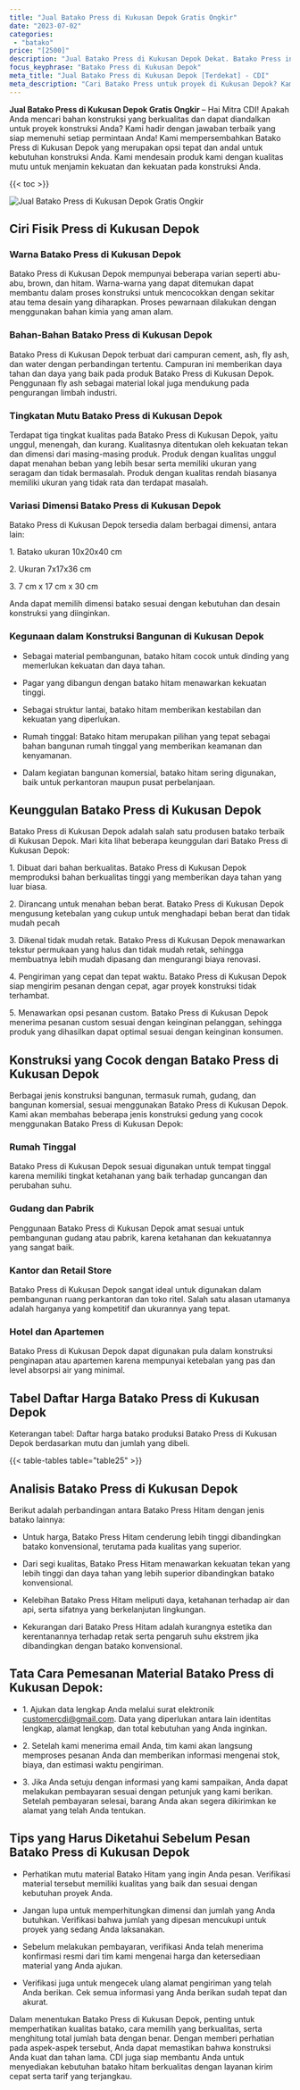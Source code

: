 ```yaml
---
title: "Jual Batako Press di Kukusan Depok Gratis Ongkir"
date: "2023-07-02"
categories:
 - "batako"
price: "[2500]"
description: "Jual Batako Press di Kukusan Depok Dekat. Batako Press ini sering digunakan dalam proyek pembangunan sebagai bahan bangunan dinding yang kokoh dan tahan lama. Kontak kami untuk mendapatkan informasi lebih lanjut."
focus_keyphrase: "Batako Press di Kukusan Depok"
meta_title: "Jual Batako Press di Kukusan Depok [Terdekat] - CDI"
meta_description: "Cari Batako Press untuk proyek di Kukusan Depok? Kami menawarkan Batako Press berkualitas untuk material dinding. Segera dapatkan penawaran terbaik."
---
```


**Jual Batako Press di Kukusan Depok Gratis Ongkir** – Hai Mitra CDI! Apakah Anda mencari bahan konstruksi yang berkualitas dan dapat diandalkan untuk proyek konstruksi Anda? Kami hadir dengan jawaban terbaik yang siap memenuhi setiap permintaan Anda! Kami mempersembahkan Batako Press di Kukusan Depok yang merupakan opsi tepat dan andal untuk kebutuhan konstruksi Anda. Kami mendesain produk kami dengan kualitas mutu untuk menjamin kekuatan dan kekuatan pada konstruksi Anda.

{{< toc >}}

![Jual Batako Press di Kukusan Depok Gratis Ongkir](/images/batako/batako-press-19.jpg)

## Ciri Fisik Press di Kukusan Depok

### Warna Batako Press di Kukusan Depok

Batako Press di Kukusan Depok mempunyai beberapa varian seperti abu-abu, brown, dan hitam. Warna-warna yang dapat ditemukan dapat membantu dalam proses konstruksi untuk mencocokkan dengan sekitar atau tema desain yang diharapkan. Proses pewarnaan dilakukan dengan menggunakan bahan kimia yang aman alam.

### Bahan-Bahan Batako Press di Kukusan Depok

Batako Press di Kukusan Depok terbuat dari campuran cement, ash, fly ash, dan water dengan perbandingan tertentu. Campuran ini memberikan daya tahan dan daya yang baik pada produk Batako Press di Kukusan Depok. Penggunaan fly ash sebagai material lokal juga mendukung pada pengurangan limbah industri.

### Tingkatan Mutu Batako Press di Kukusan Depok

Terdapat tiga tingkat kualitas pada Batako Press di Kukusan Depok, yaitu unggul, menengah, dan kurang. Kualitasnya ditentukan oleh kekuatan tekan dan dimensi dari masing-masing produk. Produk dengan kualitas unggul dapat menahan beban yang lebih besar serta memiliki ukuran yang seragam dan tidak bermasalah. Produk dengan kualitas rendah biasanya memiliki ukuran yang tidak rata dan terdapat masalah.

### Variasi Dimensi Batako Press di Kukusan Depok

Batako Press di Kukusan Depok tersedia dalam berbagai dimensi, antara lain:

1\. Batako ukuran 10x20x40 cm

2\. Ukuran 7x17x36 cm

3\. 7 cm x 17 cm x 30 cm

Anda dapat memilih dimensi batako sesuai dengan kebutuhan dan desain konstruksi yang diinginkan.

### Kegunaan dalam Konstruksi Bangunan di Kukusan Depok

*   Sebagai material pembangunan, batako hitam cocok untuk dinding yang memerlukan kekuatan dan daya tahan.

*   Pagar yang dibangun dengan batako hitam menawarkan kekuatan tinggi.

*   Sebagai struktur lantai, batako hitam memberikan kestabilan dan kekuatan yang diperlukan.

*   Rumah tinggal: Batako hitam merupakan pilihan yang tepat sebagai bahan bangunan rumah tinggal yang memberikan keamanan dan kenyamanan.

*   Dalam kegiatan bangunan komersial, batako hitam sering digunakan, baik untuk perkantoran maupun pusat perbelanjaan.

## Keunggulan Batako Press di Kukusan Depok

Batako Press di Kukusan Depok adalah salah satu produsen batako terbaik di Kukusan Depok. Mari kita lihat beberapa keunggulan dari Batako Press di Kukusan Depok:

1\.  Dibuat dari bahan berkualitas. Batako Press di Kukusan Depok memproduksi bahan berkualitas tinggi yang memberikan daya tahan yang luar biasa.

2\.  Dirancang untuk menahan beban berat. Batako Press di Kukusan Depok mengusung ketebalan yang cukup untuk menghadapi beban berat dan tidak mudah pecah

3\.  Dikenal tidak mudah retak. Batako Press di Kukusan Depok menawarkan tekstur permukaan yang halus dan tidak mudah retak, sehingga membuatnya lebih mudah dipasang dan mengurangi biaya renovasi.

4\.  Pengiriman yang cepat dan tepat waktu. Batako Press di Kukusan Depok siap mengirim pesanan dengan cepat, agar proyek konstruksi tidak terhambat.

5\.  Menawarkan opsi pesanan custom. Batako Press di Kukusan Depok menerima pesanan custom sesuai dengan keinginan pelanggan, sehingga produk yang dihasilkan dapat optimal sesuai dengan keinginan konsumen.

## Konstruksi yang Cocok dengan Batako Press di Kukusan Depok

Berbagai jenis konstruksi bangunan, termasuk rumah, gudang, dan bangunan komersial, sesuai menggunakan Batako Press di Kukusan Depok. Kami akan membahas beberapa jenis konstruksi gedung yang cocok menggunakan Batako Press di Kukusan Depok:

### Rumah Tinggal

Batako Press di Kukusan Depok sesuai digunakan untuk tempat tinggal karena memiliki tingkat ketahanan yang baik terhadap guncangan dan perubahan suhu.

### Gudang dan Pabrik

Penggunaan Batako Press di Kukusan Depok amat sesuai untuk pembangunan gudang atau pabrik, karena ketahanan dan kekuatannya yang sangat baik.

### Kantor dan Retail Store

Batako Press di Kukusan Depok sangat ideal untuk digunakan dalam pembangunan ruang perkantoran dan toko ritel. Salah satu alasan utamanya adalah harganya yang kompetitif dan ukurannya yang tepat.

### Hotel dan Apartemen

Batako Press di Kukusan Depok dapat digunakan pula dalam konstruksi penginapan atau apartemen karena mempunyai ketebalan yang pas dan level absorpsi air yang minimal.

## Tabel Daftar Harga Batako Press di Kukusan Depok

Keterangan tabel: Daftar harga batako produksi Batako Press di Kukusan Depok berdasarkan mutu dan jumlah yang dibeli.

{{< table-tables table="table25" >}} 

## Analisis Batako Press di Kukusan Depok

Berikut adalah perbandingan antara Batako Press Hitam dengan jenis batako lainnya:

*   Untuk harga, Batako Press Hitam cenderung lebih tinggi dibandingkan batako konvensional, terutama pada kualitas yang superior.

*   Dari segi kualitas, Batako Press Hitam menawarkan kekuatan tekan yang lebih tinggi dan daya tahan yang lebih superior dibandingkan batako konvensional.

*   Kelebihan Batako Press Hitam meliputi daya, ketahanan terhadap air dan api, serta sifatnya yang berkelanjutan lingkungan.

*   Kekurangan dari Batako Press Hitam adalah kurangnya estetika dan kerentanannya terhadap retak serta pengaruh suhu ekstrem jika dibandingkan dengan batako konvensional.

## Tata Cara Pemesanan Material Batako Press di Kukusan Depok:

*   1\. Ajukan data lengkap Anda melalui surat elektronik customercdi@gmail.com. Data yang diperlukan antara lain identitas lengkap, alamat lengkap, dan total kebutuhan yang Anda inginkan.

*   2\. Setelah kami menerima email Anda, tim kami akan langsung memproses pesanan Anda dan memberikan informasi mengenai stok, biaya, dan estimasi waktu pengiriman.

*   3\. Jika Anda setuju dengan informasi yang kami sampaikan, Anda dapat melakukan pembayaran sesuai dengan petunjuk yang kami berikan. Setelah pembayaran selesai, barang Anda akan segera dikirimkan ke alamat yang telah Anda tentukan.

## Tips yang Harus Diketahui Sebelum Pesan Batako Press di Kukusan Depok

*   Perhatikan mutu material Batako Hitam yang ingin Anda pesan. Verifikasi material tersebut memiliki kualitas yang baik dan sesuai dengan kebutuhan proyek Anda.

*   Jangan lupa untuk memperhitungkan dimensi dan jumlah yang Anda butuhkan. Verifikasi bahwa jumlah yang dipesan mencukupi untuk proyek yang sedang Anda laksanakan.

*   Sebelum melakukan pembayaran, verifikasi Anda telah menerima konfirmasi resmi dari tim kami mengenai harga dan ketersediaan material yang Anda ajukan.

*   Verifikasi juga untuk mengecek ulang alamat pengiriman yang telah Anda berikan. Cek semua informasi yang Anda berikan sudah tepat dan akurat.

Dalam menentukan Batako Press di Kukusan Depok, penting untuk memperhatikan kualitas batako, cara memilih yang berkualitas, serta menghitung total jumlah bata dengan benar. Dengan memberi perhatian pada aspek-aspek tersebut, Anda dapat memastikan bahwa konstruksi Anda kuat dan tahan lama. CDI juga siap membantu Anda untuk menyediakan kebutuhan batako hitam berkualitas dengan layanan kirim cepat serta tarif yang terjangkau.